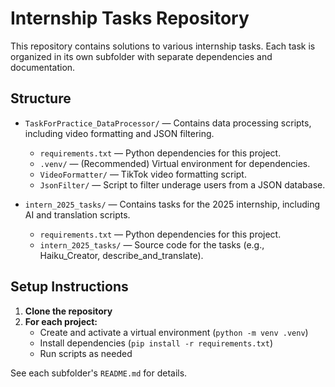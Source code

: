 # Internship Tasks Repository

This repository contains solutions to various internship tasks. Each task is organized in its own subfolder with separate dependencies and documentation.

## Structure

- `TaskForPractice_DataProcessor/` — Contains data processing scripts, including video formatting and JSON filtering.
  - `requirements.txt` — Python dependencies for this project.
  - `.venv/` — (Recommended) Virtual environment for dependencies.
  - `VideoFormatter/` — TikTok video formatting script.
  - `JsonFilter/` — Script to filter underage users from a JSON database.

- `intern_2025_tasks/` — Contains tasks for the 2025 internship, including AI and translation scripts.
  - `requirements.txt` — Python dependencies for this project.
  - `intern_2025_tasks/` — Source code for the tasks (e.g., Haiku_Creator, describe_and_translate).

## Setup Instructions

1. **Clone the repository**
2. **For each project:**
   - Create and activate a virtual environment (`python -m venv .venv`)
   - Install dependencies (`pip install -r requirements.txt`)
   - Run scripts as needed

See each subfolder's `README.md` for details.
